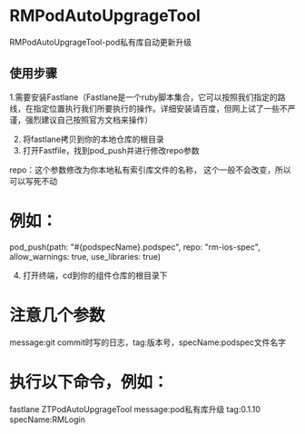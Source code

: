 # RMPodAutoUpgrageTool
RMPodAutoUpgrageTool-pod私有库自动更新升级

## 使用步骤

1.需要安装Fastlane（Fastlane是一个ruby脚本集合，它可以按照我们指定的路线，在指定位置执行我们所要执行的操作。详细安装请百度，但网上试了一些不严谨，强烈建议自己按照官方文档来操作）

2. 将fastlane拷贝到你的本地仓库的根目录
3. 打开Fastfile，找到pod_push并进行修改repo参数

repo：这个参数修改为你本地私有索引库文件的名称， 这个一般不会改变，所以可以写死不动
# 例如：
pod_push(path: "#{podspecName}.podspec", repo: "rm-ios-spec", allow_warnings: true, use_libraries: true)

4. 打开终端，cd到你的组件仓库的根目录下

# 注意几个参数
 message:git commit时写的日志，tag:版本号，specName:podspec文件名字

# 执行以下命令，例如：
fastlane ZTPodAutoUpgrageTool message:pod私有库升级 tag:0.1.10 specName:RMLogin
